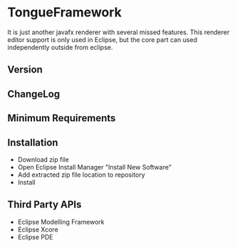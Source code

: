 # TongueFramework
It is just another javafx renderer with several missed features. This renderer editor support is only used in Eclipse, but the core part can used independently outside from eclipse.


## Version

## ChangeLog

## Minimum Requirements

## Installation
* Download zip file
* Open Eclipse Install Manager "Install New Software"
* Add extracted zip file location to repository
* Install

## Third Party APIs
* Eclipse Modelling Framework
* Eclipse Xcore
* Eclipse PDE
